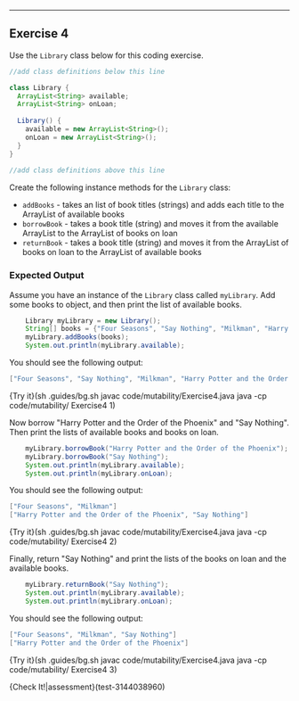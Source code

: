----------

## Exercise 4

Use the `Library` class below for this coding exercise.

```java
//add class definitions below this line

class Library {
  ArrayList<String> available;
  ArrayList<String> onLoan;
  
  Library() {
    available = new ArrayList<String>();
    onLoan = new ArrayList<String>();
  }
}
 
//add class definitions above this line
```

Create the following instance methods for the `Library` class:
* `addBooks` - takes an list of book titles (strings) and adds each title to the ArrayList of available books
* `borrowBook` - takes a book title (string) and moves it from the available ArrayList to the ArrayList of books on loan
* `returnBook` - takes a book title (string) and moves it from the ArrayList of books on loan to the ArrayList of available books

### Expected Output

Assume you have an instance of the `Library` class called `myLibrary`. Add some books to object, and then print the list of available books.

```java
    Library myLibrary = new Library();
    String[] books = {"Four Seasons", "Say Nothing", "Milkman", "Harry Potter and the Order of the Phoenix"};
    myLibrary.addBooks(books);
    System.out.println(myLibrary.available);
```

You should see the following output:

```java
["Four Seasons", "Say Nothing", "Milkman", "Harry Potter and the Order of the Phoenix"]
```
{Try it}(sh .guides/bg.sh javac code/mutability/Exercise4.java java -cp code/mutability/ Exercise4 1)

Now borrow "Harry Potter and the Order of the Phoenix" and "Say Nothing". Then print the lists of available books and books on loan.

```java
    myLibrary.borrowBook("Harry Potter and the Order of the Phoenix");
    myLibrary.borrowBook("Say Nothing");
    System.out.println(myLibrary.available);
    System.out.println(myLibrary.onLoan);
```

You should see the following output:

```java
["Four Seasons", "Milkman"]
["Harry Potter and the Order of the Phoenix", "Say Nothing"]
```

{Try it}(sh .guides/bg.sh javac code/mutability/Exercise4.java java -cp code/mutability/ Exercise4 2)

Finally, return "Say Nothing" and print the lists of the books on loan and the available books.

```java
    myLibrary.returnBook("Say Nothing");
    System.out.println(myLibrary.available);
    System.out.println(myLibrary.onLoan);
```

You should see the following output:

```java
["Four Seasons", "Milkman", "Say Nothing"]
["Harry Potter and the Order of the Phoenix"]
```

{Try it}(sh .guides/bg.sh javac code/mutability/Exercise4.java java -cp code/mutability/ Exercise4 3)

{Check It!|assessment}(test-3144038960)
